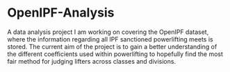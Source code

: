 # OpenIPF-Analysis
A data analysis project I am working on covering the OpenIPF dataset, where the information regarding all IPF sanctioned powerlifting meets is stored. The current aim of the project is to gain a better understanding of the different coefficients used within powerlifting to hopefully find the most fair method for judging lifters across classes and divisions.

